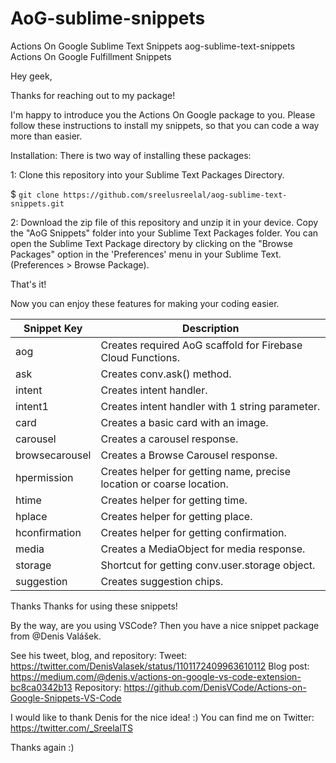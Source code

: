 # AoG-sublime-snippets
Actions On Google Sublime Text Snippets
aog-sublime-text-snippets
Actions On Google Fulfillment Snippets

Hey geek,

Thanks for reaching out to my package!

I'm happy to introduce you the Actions On Google package to you. Please follow these instructions to install my snippets, so that you can code a way more than easier.

Installation:
There is two way of installing these packages:

1: Clone this repository into your Sublime Text Packages Directory.

$ `git clone https://github.com/sreelusreelal/aog-sublime-text-snippets.git`

2: Download the zip file of this repository and unzip it in your device. Copy the "AoG Snippets" folder into your Sublime Text Packages folder. You can open the Sublime Text Package directory by clicking on the "Browse Packages" option in the 'Preferences' menu in your Sublime Text. (Preferences > Browse Package).

That's it!

Now you can enjoy these features for making your coding easier.

| Snippet Key | Description |
|------------|-----------|
|aog | Creates required AoG scaffold for Firebase Cloud Functions.|
|ask | Creates conv.ask() method.|
|intent | Creates intent handler.|
|intent1 | Creates intent handler with 1 string parameter.|
|card | Creates a basic card with an image.|
|carousel | Creates a carousel response.|
|browsecarousel | Creates a Browse Carousel response.|
|hpermission | Creates helper for getting name, precise location or coarse location.|
|htime | Creates helper for getting time.|
|hplace | Creates helper for getting place.|
|hconfirmation | Creates helper for getting confirmation.|
|media | Creates a MediaObject for media response.|
|storage | Shortcut for getting conv.user.storage object.|
|suggestion | Creates suggestion chips.|

Thanks
Thanks for using these snippets!

By the way, are you using VSCode? Then you have a nice snippet package from @Denis Valášek.

See his tweet, blog, and repository: Tweet: https://twitter.com/DenisValasek/status/1101172409963610112 Blog post: https://medium.com/@denis.v/actions-on-google-vs-code-extension-bc8ca0342b13 Repository: https://github.com/DenisVCode/Actions-on-Google-Snippets-VS-Code

I would like to thank Denis for the nice idea! :) You can find me on Twitter: https://twitter.com/_SreelalTS

Thanks again :)
